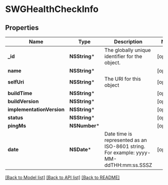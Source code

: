 # SWGHealthCheckInfo

## Properties
Name | Type | Description | Notes
------------ | ------------- | ------------- | -------------
**_id** | **NSString*** | The globally unique identifier for the object. | [optional] 
**name** | **NSString*** |  | [optional] 
**selfUri** | **NSString*** | The URI for this object | [optional] 
**buildTime** | **NSString*** |  | [optional] 
**buildVersion** | **NSString*** |  | [optional] 
**implementationVersion** | **NSString*** |  | [optional] 
**status** | **NSString*** |  | [optional] 
**pingMs** | **NSNumber*** |  | [optional] 
**date** | **NSDate*** | Date time is represented as an ISO-8601 string. For example: yyyy-MM-ddTHH:mm:ss.SSSZ | [optional] 

[[Back to Model list]](../README.md#documentation-for-models) [[Back to API list]](../README.md#documentation-for-api-endpoints) [[Back to README]](../README.md)


